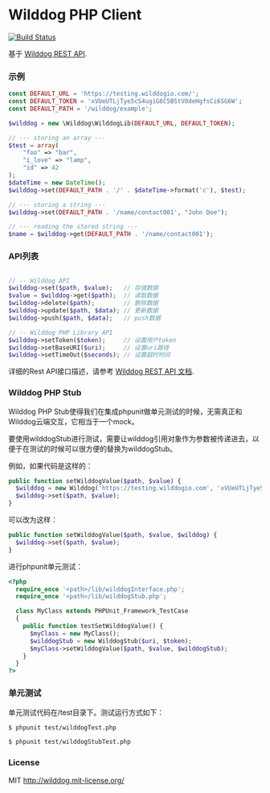 # Wilddog PHP Client

[![Build Status](https://drone.io/github.com/wilddogteam/wilddog-php/status.png)](https://drone.io/github.com/wilddogteam/wilddog-php/latest)


基于 [Wilddog REST API](https://z.wilddog.com/rest/quickstart).

### 示例
```php
const DEFAULT_URL = 'https://testing.wilddogio.com/';
const DEFAULT_TOKEN = 'xVUeUTLjTye5cS4ugiG6C5BStV0deHgfsCi6SG6W';
const DEFAULT_PATH = '/wilddog/example';

$wilddog = new \Wilddog\WilddogLib(DEFAULT_URL, DEFAULT_TOKEN);

// --- storing an array ---
$test = array(
    "foo" => "bar",
    "i_love" => "lamp",
    "id" => 42
);
$dateTime = new DateTime();
$wilddog->set(DEFAULT_PATH . '/' . $dateTime->format('c'), $test);

// --- storing a string ---
$wilddog->set(DEFAULT_PATH . '/name/contact001', "John Doe");

// --- reading the stored string ---
$name = $wilddog->get(DEFAULT_PATH . '/name/contact001');
```

### API列表
```php

// -- Wilddog API
$wilddog->set($path, $value);   // 存储数据
$value = $wilddog->get($path);  // 读取数据
$wilddog->delete($path);        // 删除数据
$wilddog->update($path, $data); // 更新数据
$wilddog->push($path, $data);   // push数据

// -- Wilddog PHP Library API
$wilddog->setToken($token);     // 设置用户token
$wilddog->setBaseURI($uri);     // 设置uri路径
$wilddog->setTimeOut($seconds); // 设置超时时间
```

详细的Rest API接口描述，请参考 [Wilddog REST API 文档](https://z.wilddog.com/rest/quickstart).

### Wilddog PHP Stub
Wilddog PHP Stub使得我们在集成phpunit做单元测试的时候，无需真正和Wilddog云端交互，它相当于一个mock。

要使用wilddogStub进行测试，需要让wilddog引用对象作为参数被传递进去，以便于在测试的时候可以很方便的替换为wilddogStub。

例如，如果代码是这样的：

```php
public function setWilddogValue($path, $value) {
  $wilddog = new Wilddog('https://testing.wilddogio.com', 'xVUeUTLjTye5cS4ugiG6C5BStV0deHgfsCi6SG6W');
  $wilddog->set($path, $value);
}
```

可以改为这样：

```php
public function setWilddogValue($path, $value, $wilddog) {
  $wilddog->set($path, $value);
}
```

进行phpunit单元测试：

```php
<?php
  require_once '<path>/lib/wilddogInterface.php';
  require_once '<path>/lib/wilddogStub.php';

  class MyClass extends PHPUnit_Framework_TestCase
  {
    public function testSetWilddogValue() {
      $myClass = new MyClass();
      $wilddogStub = new WilddogStub($uri, $token);
      $myClass->setWilddogValue($path, $value, $wilddogStub);
    }
  }
?>
```

### 单元测试
单元测试代码在/test目录下。测试运行方式如下：

```bash
$ phpunit test/wilddogTest.php
```

```bash
$ phpunit test/wilddogStubTest.php
```

### License
MIT
http://wilddog.mit-license.org/